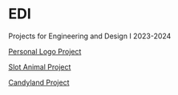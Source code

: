 # EDI

Projects for Engineering and Design I 2023-2024

[Personal Logo Project](https://k-trx.github.io/EDI/Logo/LogoReflection.html)

[Slot Animal Project](https://k-trx.github.io/EDI/Logo/SlotAnimal/SlotAnimalReflection.html)

[Candyland Project](https://k-trx.github.io/EDI/Candyland/CandyLandReflection.html)
